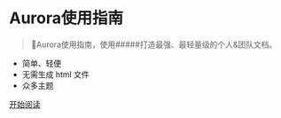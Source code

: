 # Aurora使用指南
> 💪Aurora使用指南，使用#####打造最强、最轻量级的个人&团队文档。

- 简单、轻便 
- 无需生成 html 文件
- 众多主题


[开始阅读](/README.md)


<!--![](_images/logo-AIT.jpg)-->